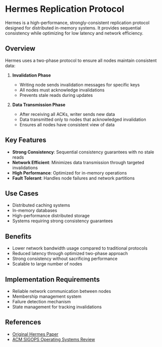 # Hermes Replication Protocol

Hermes is a high-performance, strongly-consistent replication protocol designed for distributed in-memory systems. It provides sequential consistency while optimizing for low latency and network efficiency.

## Overview

Hermes uses a two-phase protocol to ensure all nodes maintain consistent data:

1. **Invalidation Phase**
   - Writing node sends invalidation messages for specific keys
   - All nodes must acknowledge invalidations
   - Prevents stale reads during updates

2. **Data Transmission Phase**
   - After receiving all ACKs, writer sends new data
   - Data transmitted only to nodes that acknowledged invalidation
   - Ensures all nodes have consistent view of data

## Key Features

- **Strong Consistency**: Sequential consistency guarantees with no stale reads
- **Network Efficient**: Minimizes data transmission through targeted invalidations
- **High Performance**: Optimized for in-memory operations
- **Fault Tolerant**: Handles node failures and network partitions

## Use Cases

- Distributed caching systems
- In-memory databases
- High-performance distributed storage
- Systems requiring strong consistency guarantees

## Benefits

- Lower network bandwidth usage compared to traditional protocols
- Reduced latency through optimized two-phase approach
- Strong consistency without sacrificing performance
- Scalable to large number of nodes

## Implementation Requirements

- Reliable network communication between nodes
- Membership management system
- Failure detection mechanism
- State management for tracking invalidations

## References

- [Original Hermes Paper](https://www.usenix.org/system/files/nsdi20-paper-katsarakis.pdf)
- [ACM SIGOPS Operating Systems Review](https://dl.acm.org/doi/10.1145/3373376.3378468)
